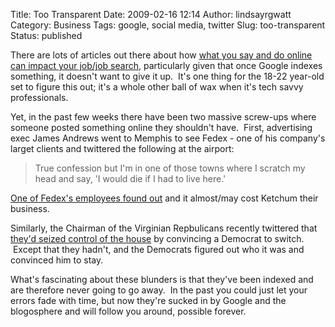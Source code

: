 Title: Too Transparent
Date: 2009-02-16 12:14
Author: lindsayrgwatt
Category: Business
Tags: google, social media, twitter
Slug: too-transparent
Status: published

There are lots of articles out there about how [what you say and do online can impact your job/job search](http://jobsearch.about.com/od/jobsearchblogs/a/jobsearchblog.htm), particularly given that once Google indexes something, it doesn't want to give it up.  It's one thing for the 18-22 year-old set to figure this out; it's a whole other ball of wax when it's tech savvy professionals.

Yet, in the past few weeks there have been two massive screw-ups where someone posted something online they shouldn't have.  First, advertising exec James Andrews went to Memphis to see Fedex - one of his company's larget clients and twittered the following at the airport:

> True confession but I'm in one of those towns where I scratch my head and say, 'I would die if I had to live here.'

[One of Fedex's employees found out](http://www.davidhenderson.com/2009/01/21/key-online-influencer/) and it almost/may cost Ketchum their business.

Similarly, the Chairman of the Virginian Repbulicans recently twittered that [they'd seized control of the house](http://www.businessinsider.com/virginia-state-republican-botches-senate-take-over-by-posting-news-on-twitter-2009-2) by convincing a Democrat to switch.  Except that they hadn't, and the Democrats figured out who it was and convinced him to stay.

What's fascinating about these blunders is that they've been indexed and are therefore never going to go away.  In the past you could just let your errors fade with time, but now they're sucked in by Google and the blogosphere and will follow you around, possible forever.
